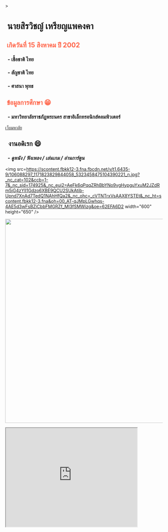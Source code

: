 
<html>
<head>
<title> แนะนำตัวเอง </title>
<meta charset="UTF-8">
<link rel="icon" type="image/png" href="tool11_122838.png">
</head>
<body img src="https://i0.wp.com/windowscustomization.com/wp-content/uploads/2018/09/flat-earth.gif?fit=750%2C341&quality=80&strip=all&ssl=1" />
>
<h1 style="text-align: left;"><strong>&nbsp;นายสิรวิชญ์ เหรียญแพคงคา </strong></h1>
<h2 style="color:Tomato;text-align: left;"><strong>&nbsp;เกิดวันที่ 15 สิงหาคม ปี 2002 </strong></h2>
<h3 style="text-align: left;"><strong>&nbsp; - เชื้อชาติ ไทย</strong></h3>
<h3 style="text-align: left;"><strong>&nbsp; - สัญชาติ ไทย</strong></h3>
<h3 style="text-align: left;"><strong>&nbsp; - ศาสนา พุทธ</strong></h3>
<h2 style="color:Tomato;text-align: left;"><strong>&nbsp;ข้อมูลการศึกษา &#128513;</strong></h2>
<h3 style="text-align: left;"><strong>&nbsp; - มหาวิทยาลัยราชภัฏพระนคร สาขาอิเล็กทรอนิกส์คอมพิวเตอร์</strong></h3>
  <p style="text-align: left;"><a href="https://pnru.ac.th" target="blank">เว็บมหาลัย</a></p>
<h2 style="col7                                                                                                                                                                                                                                                                                                                                                                                                                                                                                                                                                                                                                                                                                                                                                                                                                                                                                                                                                                                                                                                                                                                                                                                                                                                                                                                                                                                                                                                                                                                                                                                                           or:Tomato; text-align: left;"><strong>&nbsp; งานอดิเรก &#128516;</strong></h2>
<h3><em><strong>&nbsp; - ดูหนัง / ฟังเพลง / เล่นเกม / อ่านการ์ตูน</strong></em></h3>


  
  <img src=https://scontent.fbkk12-3.fna.fbcdn.net/v/t1.6435-9/106088297_1171823829844058_5323458475104390221_n.jpg?_nc_cat=102&ccb=1-7&_nc_sid=174925&_nc_eui2=AeFk6qPqqZRhBbYNo9vgHypguYxuM2JZdRm5jG4zYll1Gdzo6XBE9QCU2SUkAtib-Upnd7XnAd7TedQ1NAhHfQa2&_nc_ohc=_cVTNTrxVsAAX8YSTEt&_nc_ht=scontent.fbkk12-3.fna&oh=00_AT-qJMpLGwhqs-4AE5d3wFsBZiCbbFMGRZf_MI3fSMWizg&oe=62EFA6D2 width="600" height="650" />
  
  <img src="https://scontent.fbkk12-2.fna.fbcdn.net/v/t39.30808-6/257395128_1546232285736542_7243492499334481216_n.jpg?_nc_cat=104&ccb=1-7&_nc_sid=174925&_nc_eui2=AeGtO4EhWmXUrdCKXRC8zGQs4dJa57i8wLLh0lrnuLzAsmc6KJ31tX_IMKpJt2R8iaQA0AtS_0nLxF21cySRLbV6&_nc_ohc=ox1YTGK_ggsAX9XMnlx&_nc_zt=23&_nc_ht=scontent.fbkk12-2.fna&oh=00_AT8mJA4xVua9iTcMLMrVfMgWty3pldVGf9nyTZY-vakRww&oe=62CE7A6B" width="600" height="650" />

  <p><iframe src="https://www.youtube.com/embed/9EDZixuODrw?controls=0" width="420" height="315"></iframe></p>

  </body>
</html>
